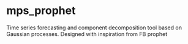 # mps_prophet

Time series forecasting and component decomposition tool based on Gaussian processes. Designed with inspiration from FB prophet
